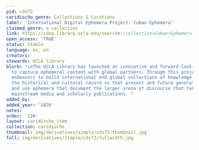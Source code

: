 ```yaml
---
pid: cds72
caridischo_genre: Collections & Curations
label: 'International Digital Ephemera Project: Cuban Ephemera'
claimed_genre: a collection
link: https://idep.library.ucla.edu/search#!/collection=Cuban+Ephemera
open_access: 'TRUE'
status: Stable
language: es, en
creators: 
stewards: UCLA library
blurb: "\nThe UCLA Library has launched an innovative and forward-looking initiative
  to capture ephemeral content with global partners. Through this project, UCLA Library
  endeavors to build international and global collections of knowledge and to preserve
  the historical and cultural record so that present and future generations can access
  and use ephemera that document the larger arena of discourse that takes place alongside
  mainstream media and scholarly publications. "
added_by: 
added_year: '2020'
notes: 
order: '139'
layout: caridischo_item
collection: caridischo
thumbnail: img/derivatives/simple/cds72/thumbnail.jpg
full: img/derivatives/simple/cds72/fullwidth.jpg
---
```

